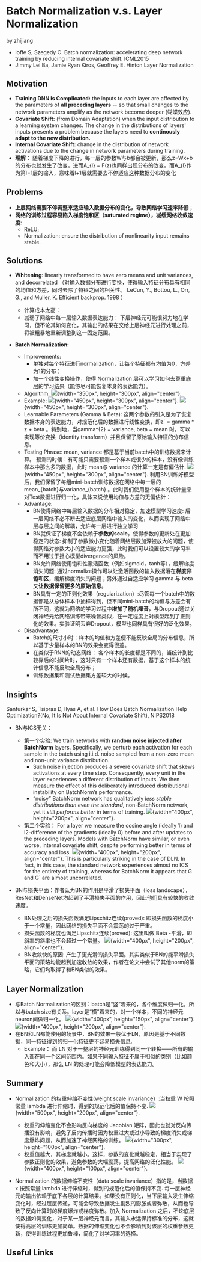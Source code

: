 # Batch Normalization v.s. Layer Normalization
by zhijiang

- Ioffe S, Szegedy C. Batch normalization: accelerating deep network training by reducing internal covariate shift. ICML2015
- Jimmy Lei Ba, Jamie Ryan Kiros, Geoffrey E. Hinton Layer Normalization

## Motivation
- **Training DNN is Complicated:** the inputs to each layer are affected by the parameters of **all preceding layers** -- so that small changes to the network parameters amplify as the network become deeper (蝴蝶效应).
- **Covariate Shift:** (from Domain Adaptation) when the input distribution to a learning system changes. The change in the distributions of layers' inputs presents a problem because the layers need to **continously adapt to the new distribution.**
- **Internal Covariate Shift:** change in the distribution of network activations due to the change in network parameters during training.
- **理解：** 随着梯度下降的进行，每一层的参数W与b都会被更新，那么z=Wx+b的分布也就发生了改变，进而A_{l} = F(z)也同样出现分布的改变。而A_{l}作为第l=1层的输入，意味着l+1层就需要去不停适应这种数据分布的变化

## Problems
- **上层网络需要不停调整来适应输入数据分布的变化，导致网络学习速率降低**；
- **网络的训练过程容易陷入梯度饱和区（saturated regime），减缓网络收敛速度**:
	- ReLU;
	- Normalization: ensure the distribution of nonlinearity input remains stable.


## Solutions

- **Whitening**:  linearly transformed to have zero
means and unit variances, and decorrelated （对输入数据分布进行变换，使得输入特征分布具有相同的均值和方差，同时去除了特征之间的相关性。 LeCun, Y., Bottou, L., Orr, G., and Muller, K. Efficient backprop. 1998 ）
	- 计算成本太高：
	- 减弱了网络中每一层输入数据表达能力： 下层神经元可能很努力地在学习，但不论其如何变化，其输出的结果在交给上层神经元进行处理之前，将被粗暴地重新调整到这一固定范围。

- **Batch Normalization:**
	- Improvements:
		- 单独对每个特征进行normalization，让每个特征都有均值为0，方差为1的分布；
		- 加一个线性变换操作，使得 Normalization 层可以学习如何去尊重底层的学习结果（能够尽可能恢复本身的表达能力）。
	- Algorithm:
	![](./figs/bn.png){width="350px",  height="300px", align="center"}.
	- Example:
	![](./figs/ex1.png){width="450px",  height="300px", align="center"}.
	![](./figs/ex2.png){width="450px",  height="300px", align="center"}.
	- Learnable Parameters (Gamma & Beta): 这两个参数的引入是为了恢复数据本身的表达能力，对规范化后的数据进行线性变换，即z` = gamma * z + beta 。特别地，当gamma^{2} = variance, beta = mean 时，可以实现等价变换（identity transform）并且保留了原始输入特征的分布信息。
	- Testing Phrase: mean, variance 都是基于当前batch中的训练数据来计算。 预测的时候：有可能只需要预测一个样本或很少的样本，没有像训练样本中那么多的数据，此时 mean与 variance 的计算一定是有偏估计.
	![](./figs/test.png){width="450px",  height="300px", align="center"}.
	利用BN训练好模型后，我们保留了每组mini-batch训练数据在网络中每一层的mean_{batch}与variance_{batch} 。此时我们使用整个样本的统计量来对Test数据进行归一化，具体来说使用均值与方差的无偏估计：
	- Advantage:
		- BN使得网络中每层输入数据的分布相对稳定，加速模型学习速度: 后一层网络不必不断去适应底层网络中输入的变化，从而实现了网络中层与层之间的解耦，允许每一层进行独立学习
		- BN就保证了梯度不会依赖于**参数的scale**，使得参数的更新处在更加稳定的状态: 抑制了参数微小变化随着网络层数加深被放大的问题，使得网络对参数大小的适应能力更强，此时我们可以设置较大的学习率而不用过于担心模型divergence的风险。
		- BN允许网络使用饱和性激活函数（例如sigmoid，tanh等），缓解梯度消失问题: 通过normalize操作可以让激活函数的输入数据落在**梯度非饱和区**，缓解梯度消失的问题；另外通过自适应学习 gamma 与 beta 又**让数据保留更多的原始信息**。
		- BN具有一定的正则化效果（regularization）:尽管每一个batch中的数据都是从总体样本中抽样得到，但不同mini-batch的均值与方差会有所不同，这就为网络的学习过程中**增加了随机噪音**，与Dropout通过关闭神经元给网络训练带来噪音类似，在一定程度上对模型起到了正则化的效果。实验证明丢弃Dropout，模型也同样具有很好的泛化效果。
	- Disadvantage:
		- Batch的尺寸小时：样本的均值和方差便不能反映全局的分布信息，所以基于少量样本的BN的效果会变得很差。
		- 在类似于RNN的动态网络： 各个样本的长度都是不同的，当统计到比较靠后的时间片时，这时只有一个样本还有数据，基于这个样本的统计信息不能反映全局分布；	
		- 训练数据集和测试数据集方差较大的时候。
		
## Insights
Santurkar S, Tsipras D, Ilyas A, et al. How Does Batch Normalization Help Optimization?(No, It Is Not About Internal Covariate Shift), NIPS2018

- BN与ICS无关：
	- 第一个实验: We train networks with **random noise injected after BatchNorm** layers. Specifically, we perturb each activation for each sample in the batch using i.i.d. noise sampled from a non-zero mean and non-unit variance distribution. 
		- Such noise injection produces a severe covariate shift that skews activations at every time step. Consequently, every unit in the layer experiences a different distribution of inputs. We then measure the effect of this deliberately introduced distributional instability on BatchNorm’s performance.
		-  “noisy” BatchNorm network has qualitatively *less stable distributions than even the standard*, non-BatchNorm network, yet it *still performs better* in terms of training.
		![](./figs/exp1.png){width="400px",  height="200px", align="center"}.
	- 第二个实验： For a layer we measure the cosine angle (ideally 1) and l2-difference of the gradients (ideally 0) before and after updates to the preceding layers. Models with BatchNorm have similar, or even worse, internal covariate shift, despite performing better in terms of accuracy and loss.
	![](./figs/exp2.png){width="400px",  height="200px", align="center"}.
	This is particularly striking in the case of DLN. In fact, in this case, the standard network experiences almost no ICS for the entirety of training, whereas for BatchNorm it appears that G and G` are almost uncorrelated.
	
- BN与损失平面：作者认为BN的作用是平滑了损失平面（loss landscape），ResNet和DenseNet均起到了平滑损失平面的作用，因此他们具有较快的收敛速度。
	- BN处理之后的损失函数满足Lipschitz连续(proved): 即损失函数的梯度小于一个常量，因此网络的损失平面不会震荡的过于严重。
	- 损失函数的梯度也满足Lipschitz连续(proved): 这里叫做 Beta -平滑，即斜率的斜率也不会超过一个常量。
	![](./figs/ll.png){width="400px",  height="200px", align="center"}.
	- BN收敛快的原因: 产生了更光滑的损失平面。其实类似于BN的能平滑损失平面的策略均能起到加速收敛的效果，作者在论文中尝试了其他norm的策略，它们均取得了和BN类似的效果。


## Layer Normalization

- 与Batch Normalization的区别：batch是“竖”着来的，各个维度做归一化，所以与batch size有关系。layer是“横”着来的，对一个样本，不同的神经元neuron间做归一化。
![](./figs/layer.jpg){width="400px",  height="150px", align="center"}.
![](./figs/ln.png){width="400px",  height="200px", align="center"}.
- 在BN和LN都能使用的场景中，BN的效果一般优于LN，原因是基于不同数据，同一特征得到的归一化特征更不容易损失信息.
	- Example： 而 LN 对于一整层的神经元训练得到同一个转换——所有的输入都在同一个区间范围内。如果不同输入特征不属于相似的类别（比如颜色和大小），那么 LN 的处理可能会降低模型的表达能力。
	
## Summary

- Normalization 的权重伸缩不变性(weight scale invariance）:当权重 W 按照常量 lambda 进行伸缩时，得到的规范化后的值保持不变.
![](./figs/f1.png){width="500px",  height="200px", align="center"}.
	- 权重的伸缩变化不会影响反向梯度的 Jacobian 矩阵，因此也就对反向传播没有影响，避免了反向传播时因为权重过大或过小导致的梯度消失或梯度爆炸问题，从而加速了神经网络的训练。
	![](./figs/f2.png){width="300px",  height="100px", align="center"}.
	- 权重值越大，其梯度就越小。这样，参数的变化就越稳定，相当于实现了参数正则化的效果，避免参数的大幅震荡，提高网络的泛化性能。
	![](./figs/f3.png){width="400px",  height="100px", align="center"}.
	
- Normalization 的数据伸缩不变性（data scale invariance）指的是，当数据 x 按照常量 lambda 进行伸缩时，得到的规范化后的值保持不变. 每一层神经元的输出依赖于底下各层的计算结果。如果没有正则化，当下层输入发生伸缩变化时，经过层层传递，可能会导致数据发生剧烈的膨胀或者弥散，从而也导致了反向计算时的梯度爆炸或梯度弥散。加入 Normalization 之后，不论底层的数据如何变化，对于某一层神经元而言，其输入永远保持标准的分布，这就使得高层的训练更加简单。数据的伸缩变化也不会影响到对该层的权重参数更新，使得训练过程更加鲁棒，简化了对学习率的选择。


## Useful Links


